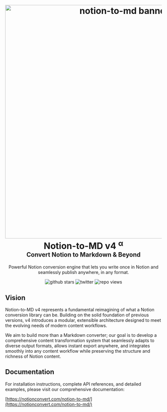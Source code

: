 <h1 align="center">
  <br>
  <img src="https://raw.githubusercontent.com/souvikinator/notion-to-md/refs/heads/v4.0.0-alpha/docs/notion-to-md/static/v4-banner.png" alt="notion-to-md banner" width="750" />
  <br>
  <b>Notion-to-MD v4 <sup>α</sup></b>
  <br>
  <sub><sup><b>Convert Notion to Markdown & Beyond</b></sup></sub>
  <br>
</h1>

<p align="center">
Powerful Notion conversion engine that lets you write once in Notion and seamlessly publish anywhere, in any format.
</p>

<p align="center">
<img src="https://img.shields.io/github/stars/souvikinator/notion-to-md?style=flat" alt="github stars">
<img src="https://img.shields.io/twitter/follow/souvikinator?color=blue&logo=x&style=flat" alt="twitter" />
<img src="https://komarev.com/ghpvc/?username=notion-to-md&abbreviated=true&label=REPO+VIEWS" alt="repo views" />
</p>

## Vision

Notion-to-MD v4 represents a fundamental reimagining of what a Notion conversion library can be. Building on the solid foundation of previous versions, v4 introduces a modular, extensible architecture designed to meet the evolving needs of modern content workflows.

We aim to build more than a Markdown converter; our goal is to develop a comprehensive content transformation system that seamlessly adapts to diverse output formats, allows instant export anywhere, and integrates smoothly into any content workflow while preserving the structure and richness of Notion content.

## Documentation

For installation instructions, complete API references, and detailed examples, please visit our comprehensive documentation:

[https://notionconvert.com/notion-to-md/](https://notionconvert.com/notion-to-md/)
